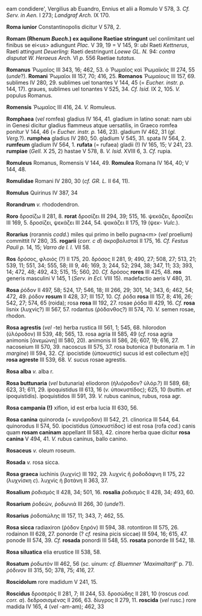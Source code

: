 eam condidere', Vergilius ab Euandro, Ennius et alii a Romulo V 578, 3.
*Cf. Serv. in Aen.* I 273; *Landgraf Arch.* IX 170.

**Roma iunior** Constantinopolis dicitur V 578, 2.

**Romam (Rhenum *Buech.*) ex aquilone Raetiae stringunt** uel
conlimitant uel finibus se ei\<us\> adiungunt *Plac.* V 39, 19 = V 145,
9: *ubi* Raeti *Kettnerus*, Raeti attingunt *Deuerling:* Raeti
destringunt *Loewe GL. N.* 94: *contra disputat W. Heraeus Arch.* VI
*p.* 556 Raetiae *tutatus.*

**Romanus** Ῥωμαῖος III 343, 16; 462, 53. ὁ Ῥωμαῖος καὶ Ῥωμαϊκός III
274, 55 (*unde*?). **Romani** Ῥωμαῖοι III 157, 70; 416, 25. **Romanos**
Ῥωμαίους III 157, 69. sublimes IV 280, 29. sublimes uel tonantes V 144,
45 (= *Eucher. instr. p.* 144, 17). graues, sublimes uel tonantes V 525,
34. *Cf. Isid.* IX 2, 105. *V.* populus Romanus.

**Romensis** Ῥωμαῖος III 416, 24. *V.* Romuleus.

**Romphaea** (*vel* romfea) gladius IV 164, 41. gladium in latino sonat:
nam ubi in Genesi dicitur gladius flammeus atque uersatilis, in Graeco
romfea ponitur V 144, 46 (= *Eucher. instr. p.* 146, 23). gladium IV
462, 31 (*gl. Verg.*?). **rumphea** gladius IV 280, 50. gladium V 545,
31. spata IV 564, 2. **rumfeum** gladium IV 564, 1. **rufata** (=
rufaea) gladii (!) IV 165, 15; V 241, 23. **rumpiae** (*Gell.* X 25, 2)
hastae V 578, 8. *V. Isid.* XVIII 6, 3. *Cf.* rupia.

**Romuleus** Romanus, Romensis V 144, 49. **Romulea** Romana IV 164, 40;
V 144, 48.

**Romulidae** Romani IV 280, 30 (*cf. GR. L.* II 64, 11).

**Romulus** Quirinus IV 387, 34

**Rorandrum** *v.* rhododendron.

**Roro** δροσίζω II 281, 8. **rorat** δροσίζει III 294, 39; 515, 16.
ψεκάζει, δροσίζει III 169, 5. δροσίζει, ψεκάζει III 244, 54. ψακάζει II
175, 19 (ψεκ- *Vulc.*).

**Rorarius** (rorannis *codd.*) miles qui primo in bello pugna\<m\>
(*vel* proelium) committit IV 280, 35. **rogarii** (*corr. c d*)
ἀκροβολισταί II 175, 16. *Cf. Festus Pauli p.* 14, 15; *Varro de l. l.*
VII 58.

**Ros** δρόσος, φλοιός (?) II 175, 20. δρόσος II 281, 9; 490, 27; 508,
27; 513, 21; 539, 11; 551, 34; 555, 58; III 9, 46; 169, 3; 244, 52; 294,
38; 347, 11; 33; 393, 14; 472, 48; 492, 43; 515, 15; 560, 20. *Cf.*
δρόσος **rores** III 425, 48. **ros** generis masculini V 145, 1 (*Serv.
in Ecl.* VIII 15). madefactio aeris V 480, 31.

**Rosa** ῥόδον II 497, 58; 524, 17; 546, 18; III 266, 29; 301, 14; 343,
6; 462, 54; 472, 49. ῥόδον **rosum** II 428, 37; III 157, 10. *Cf.* ῥόδα
**rosa** III 157, 8; 416, 26; 542, 27; 574, 65 (roida); rosa **rosa**
III 192, 27. rosae ῥόδα III 429, 16. *Cf.* **rosa** lisnix (λυχνίς?) III
567, 57. rodantus (ῥόδανθος?) III 574, 70. *V.* semen rosae, rhodon.

**Rosa agrestis** (*vel* -te) herba rustica III 561, 1; 545, 68.
hilorodon (ὑλόροδον) III 539, 48; 565, 13. rosa agria III 585, 49 (*cf.*
rosa agria animonis [ἀνεμώνη] III 580, 20). animonis III 586, 26; 607,
19; 616, 27. nacoseium III 570, 39. nacoscus III 575, 37. rosa butonica
(ł butonaria *m.* 1 *in margine*) III 594, 32. *Cf.* ipocistide
(ὑποκυστίς) sucus id est collectum e[t] **rosa agreste** III 539, 68.
*V.* sucus rosae agrestis.

**Rosa alba** *v.* alba r.

**Rosa buttunaria** (*vel* butunaria) eliodoron (ἡλιόροδον? ὑλόρ.?) III
589, 68; 623, 31; 611, 29. ipoquistidus III 613, 16 (*v.* ὑποκυστίδος);
625, 10 (buttin. *et* ipoquistidis). ipoquistidos III 591, 39. *V.*
rubus caninus, rubus, rosa agr.

**Rosa campania (!)** xifion, id est erba lucia III 630, 56.

**Rosa canina** quinoroda (= κυνόροδον) III 542, 21. clinorica III 544,
64. quinorodus II 574, 50. ipocistidus (ὑποκυστίδος) id est rosa (rofa
*cod.*) canis quam **rosam caninam** appellant III 583, 42. cinore herba
quae dicitur **rosa canina** V 494, 41. *V.* rubus caninus, ballo
canino.

**Rosaceus** *v.* oleum roseum.

**Rosada** *v.* rosa sicca.

**Rosa graeca** iuchinis (λυχνίς) III 192, 29. λυχνὶς ἢ ῥοδοδάφνη II
175, 22 (λυχνίσκη *c*). λυχνὶς ἡ βοτάνη II 363, 37.

**Rosalium** ῥοδισμός II 428, 34; 501, 16. **rosalia** ῥοδισμός II 428,
34; 493, 60.

**Rosarium** ῥοδεών, ῥοδωνιά III 266, 30 (*unde*?).

**Rosarius** ῥοδοπώλης III 157, 11; 343, 7; 462, 55.

**Rosa sicca** radiaxiron (ῥόδον ξηρόν) III 594, 38. rotontiron III 575,
26. rodainon III 628, 27. ponorde (? *cf.* resina picis siccae) III 594,
16; 615, 47. ponode III 574, 39. *Cf.* **rosada** ponordi III 548, 55.
**rosata** ponorde III 542, 18.

**Rosa siluatica** elia erustice III 538, 58.

**Rosatum** ῥοδωτόν III 462, 56 (*sc.* ui­num: *cf. Bluemner
'Maximaltarif'* p. 71). ῥόδινον III 315, 50; 378, 75; 416, 27.

**Roscidolum** rore madidum V 241, 15.

**Roscidus** δροσερός II 281, 7; III 244, 53. δροσώδης II 281, 10
(roscus *cod. corr. a*). δεδροσισμένσς II 266, 63. δίυγρος II 279, 11.
**roscida** (*vel* rusc.) rore madida IV 165, 4 (*vel* -am-am); 462, 33
